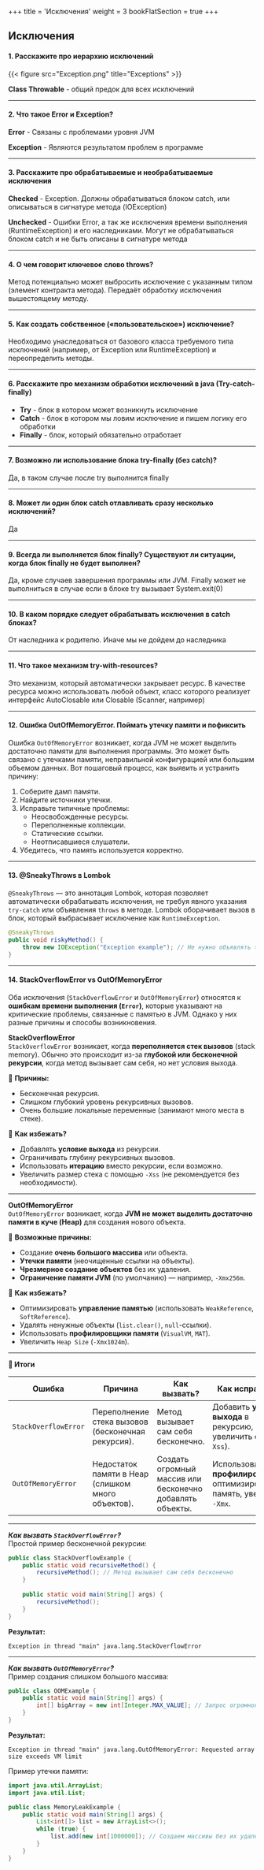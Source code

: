+++
title = 'Исключения'
weight = 3
bookFlatSection = true
+++

## Исключения

#### 1. Расскажите про иерархию исключений
{{< figure src="Exception.png" title="Exceptions" >}}

  **Class Throwable** - общий предок для всех исключений

---
#### 2. Что такое Error и Exception?
  **Error** - Связаны с проблемами уровня JVM

  **Exception** - Являются результатом проблем в программе

---
#### 3. Расскажите про обрабатываемые и необрабатываемые исключения
  **Checked** - Exception. Должны обрабатываться блоком catch, или описываться в сигнатуре метода (IOException)

  **Unchecked** - Ошибки Error, а так же исключения времени выполнения (RuntimeException) и его наследниками. Могут не обрабатываться блоком catch и не быть описаны в сигнатуре метода

---
#### 4. О чем говорит ключевое слово throws?
Метод потенциально может выбросить исключение с указанным типом (элемент контракта метода). Передаёт обработку исключения вышестоящему методу.

---
#### 5. Как создать собственное («пользовательское») исключение?
Необходимо унаследоваться от базового класса требуемого типа исключений (например, от Exception или RuntimeException) и переопределить методы.

---
#### 6. Расскажите про механизм обработки исключений в java (Try-catch-finally)
- **Try** - блок в котором может возникнуть исключение
- **Catch** - блок в котором мы ловим исключение и пишем логику его обработки
- **Finally** - блок, который обязательно отработает

---
#### 7. Возможно ли использование блока try-finally (без catch)?
Да, в таком случае после try выполнится finally

---
#### 8. Может ли один блок catch отлавливать сразу несколько исключений?
Да

---
#### 9. Всегда ли выполняется блок finally? Существуют ли ситуации, когда блок finally не будет выполнен?
Да, кроме случаев завершения программы или JVM. 
Finally может не выполниться в случае если в блоке try вызывает System.exit(0)

---
#### 10. В каком порядке следует обрабатывать исключения в catch блоках?
От наследника к родителю. Иначе мы не дойдем до наследника

---
#### 11. Что такое механизм try-with-resources?
Это механизм, который автоматически закрывает ресурс. В качестве ресурса можно использовать любой объект, класс которого реализует интерфейс AutoClosable или Closable (Scanner, например)

---
#### 12. Ошибка OutOfMemoryError. Поймать утечку памяти и пофиксить
Ошибка `OutOfMemoryError` возникает, когда JVM не может выделить достаточно памяти для выполнения программы. Это может быть связано с утечками памяти, неправильной конфигурацией или большим объемом данных. Вот пошаговый процесс, как выявить и устранить причину:

1. Соберите дамп памяти.
2. Найдите источники утечки.
3. Исправьте типичные проблемы:
   - Неосвобожденные ресурсы.
   - Переполненные коллекции.
   - Статические ссылки.
   - Неотписавшиеся слушатели.
4. Убедитесь, что память используется корректно. 

---
#### 13. @SneakyThrows в Lombok

`@SneakyThrows` — это аннотация Lombok, которая позволяет автоматически обрабатывать исключения, не требуя явного указания `try-catch` или объявления `throws` в методе. Lombok оборачивает вызов в блок, который выбрасывает исключение как `RuntimeException`.

```java
@SneakyThrows
public void riskyMethod() {
    throw new IOException("Exception example"); // Не нужно объявлять throws IOException
}

```

---
#### 14. StackOverflowError vs OutOfMemoryError


Оба исключения (`StackOverflowError` и `OutOfMemoryError`) относятся к **ошибкам времени выполнения (`Error`)**, которые указывают на критические проблемы, связанные с памятью в JVM. Однако у них разные причины и способы возникновения.

**StackOverflowError**  
`StackOverflowError` возникает, когда **переполняется стек вызовов** (stack memory). Обычно это происходит из-за **глубокой или бесконечной рекурсии**, когда метод вызывает сам себя, но нет условия выхода.

🔹 **Причины:**

- Бесконечная рекурсия.
- Слишком глубокий уровень рекурсивных вызовов.
- Очень большие локальные переменные (занимают много места в стеке).



🔹 **Как избежать?**

- Добавлять **условие выхода** из рекурсии.
- Ограничивать глубину рекурсивных вызовов.
- Использовать **итерацию** вместо рекурсии, если возможно.
- Увеличить размер стека с помощью `-Xss` (не рекомендуется без необходимости).

---

**OutOfMemoryError**  
`OutOfMemoryError` возникает, когда **JVM не может выделить достаточно памяти в куче (Heap)** для создания нового объекта.

🔹 **Возможные причины:**

- Создание **очень большого массива** или объекта.
- **Утечки памяти** (неочищенные ссылки на объекты).
- **Чрезмерное создание объектов** без их удаления.
- **Ограничение памяти JVM** (по умолчанию) — например, `-Xmx256m`.



🔹 **Как избежать?**

- Оптимизировать **управление памятью** (использовать `WeakReference`, `SoftReference`).
- Удалять ненужные объекты (`list.clear()`, `null`-ссылки).
- Использовать **профилировщики памяти** (`VisualVM`, `MAT`).
- Увеличить `Heap Size` (`-Xmx1024m`).

---

 **📌 Итоги**

| Ошибка               | Причина                                            | Как вызвать?                                              | Как исправить?                                                            |
| -------------------- | -------------------------------------------------- | --------------------------------------------------------- | ------------------------------------------------------------------------- |
| `StackOverflowError` | Переполнение стека вызовов (бесконечная рекурсия). | Метод вызывает сам себя бесконечно.                       | Добавить **условие выхода** в рекурсию, увеличить стек (`-Xss`).          |
| `OutOfMemoryError`   | Недостаток памяти в Heap (слишком много объектов). | Создать огромный массив или бесконечно добавлять объекты. | Использовать **профилировщики**, оптимизировать память, увеличить `-Xmx`. |


---
***Как вызвать `StackOverflowError`?***   
Простой пример бесконечной рекурсии:

```java
public class StackOverflowExample {
    public static void recursiveMethod() {
        recursiveMethod(); // Метод вызывает сам себя бесконечно
    }
    
    public static void main(String[] args) {
        recursiveMethod();
    }
}
```

**Результат:**

```
Exception in thread "main" java.lang.StackOverflowError
```

---
***Как вызвать `OutOfMemoryError`?***  
Пример создания слишком большого массива:

```java
public class OOMExample {
    public static void main(String[] args) {
        int[] bigArray = new int[Integer.MAX_VALUE]; // Запрос огромного массива
    }
}
```

**Результат:**

```
Exception in thread "main" java.lang.OutOfMemoryError: Requested array size exceeds VM limit
```

Пример утечки памяти:

```java
import java.util.ArrayList;
import java.util.List;

public class MemoryLeakExample {
    public static void main(String[] args) {
        List<int[]> list = new ArrayList<>();
        while (true) {
            list.add(new int[1000000]); // Создаем массивы без их удаления
        }
    }
}
```

